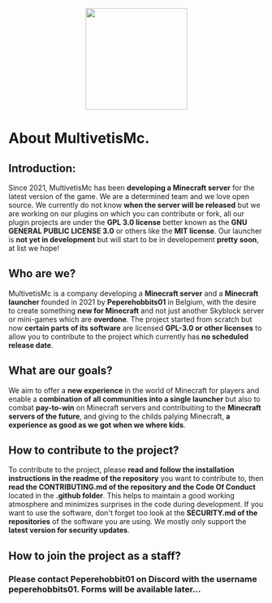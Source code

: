 <p align="center"><a target="_blank" href="https://www.multivetismc.com"><img height="200" src="https://github.com/MultivetisMc/.github/blob/main/Assets/MultivetisMc.png"></a></p>

# About MultivetisMc.

## Introduction:

Since 2021, MultivetisMc has been **developing a Minecraft server** for the latest version of the game. We are a determined team and we love open source. We currently do not know **when the server will be released** but we are working on our plugins on which you can contribute or fork, all our plugin projects are under the **GPL 3.0 license** better known as the **GNU GENERAL PUBLIC LICENSE 3.0** or others like the **MIT license**. Our launcher is **not yet in development** but will start to be in developement **pretty soon**, at list we hope!

## Who are we?

MultivetisMc is a company developing a **Minecraft server** and a **Minecraft launcher** founded in 2021 by **Peperehobbits01** in Belgium, with the desire to create something **new for Minecraft** and not just another Skyblock server or mini-games which are **overdone**. The project started from scratch but now **certain parts of its software** are licensed **GPL-3.0 or other licenses** to allow you to contribute to the project which currently has **no scheduled release date**.

## What are our goals?

We aim to offer a **new experience** in the world of Minecraft for players and enable a **combination of all communities into a single launcher** but also to combat **pay-to-win** on Minecraft servers and contribuiting to the **Minecraft servers of the future**, and giving to the childs palying Minecraft, **a experience as good as we got when we where kids**.

## How to contribute to the project?

To contribute to the project, please **read and follow the installation instructions in the readme of the repository** you want to contribute to, then **read the CONTRIBUTING.md of the repository and the Code Of Conduct** located in the **.github folder**. This helps to maintain a good working atmosphere and minimizes surprises in the code during development. If you want to use the software, don't forget too look at the **SECURITY.md of the repositories** of the software you are using. We mostly only support the **latest version for security updates**.

## How to join the project as a staff?

### Please contact Peperehobbit01 on Discord with the username peperehobbits01. Forms will be available later...
